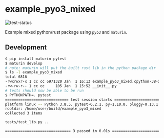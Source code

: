 # example_pyo3_mixed
![test-status](https://github.com/colin-daniels/example_pyo3_mixed/workflows/Python%20Tests/badge.svg)

Example mixed python/rust package using `pyo3` and `maturin`.

## Development
```sh
$ pip install maturin pytest
$ maturin develop
# note: maturin will put the built rust lib in the python package dir
$ ls -l example_pyo3_mixed
total 6816
-rwxrwxr-x 1 cc cc 6971320 Jan  1 16:13 example_pyo3_mixed.cpython-38-x86_64-linux-gnu.so
-rw-rw-r-- 1 cc cc     105 Jan  1 15:52 __init__.py
# tests should now be able to be run
$ PYTHONPATH=. pytest
============================= test session starts ==============================
platform linux -- Python 3.8.5, pytest-6.2.1, py-1.10.0, pluggy-0.13.1
rootdir: /home/user/build/example_pyo3_mixed
collected 3 items

tests/test_lib.py ..                                                     [100%]

============================== 3 passed in 0.01s ===============================
```
